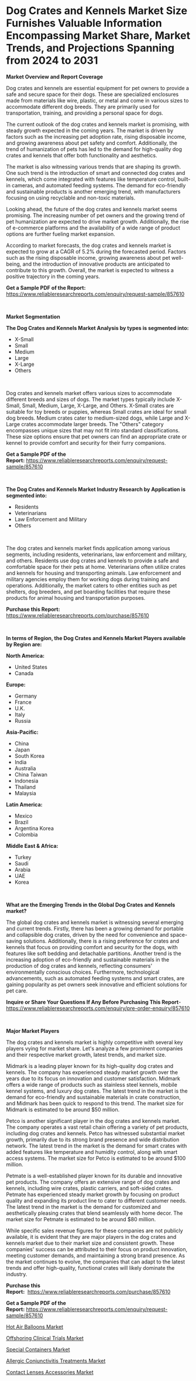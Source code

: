 <p><h1>Dog Crates and Kennels Market Size Furnishes Valuable Information Encompassing Market Share, Market Trends, and Projections Spanning from 2024 to 2031</h1></p><p><strong>Market Overview and Report Coverage</strong></p>
<p><p>Dog crates and kennels are essential equipment for pet owners to provide a safe and secure space for their dogs. These are specialized enclosures made from materials like wire, plastic, or metal and come in various sizes to accommodate different dog breeds. They are primarily used for transportation, training, and providing a personal space for dogs.</p><p>The current outlook of the dog crates and kennels market is promising, with steady growth expected in the coming years. The market is driven by factors such as the increasing pet adoption rate, rising disposable income, and growing awareness about pet safety and comfort. Additionally, the trend of humanization of pets has led to the demand for high-quality dog crates and kennels that offer both functionality and aesthetics.</p><p>The market is also witnessing various trends that are shaping its growth. One such trend is the introduction of smart and connected dog crates and kennels, which come integrated with features like temperature control, built-in cameras, and automated feeding systems. The demand for eco-friendly and sustainable products is another emerging trend, with manufacturers focusing on using recyclable and non-toxic materials.</p><p>Looking ahead, the future of the dog crates and kennels market seems promising. The increasing number of pet owners and the growing trend of pet humanization are expected to drive market growth. Additionally, the rise of e-commerce platforms and the availability of a wide range of product options are further fueling market expansion.</p><p>According to market forecasts, the dog crates and kennels market is expected to grow at a CAGR of 5.2% during the forecasted period. Factors such as the rising disposable income, growing awareness about pet well-being, and the introduction of innovative products are anticipated to contribute to this growth. Overall, the market is expected to witness a positive trajectory in the coming years.</p></p>
<p><strong>Get a Sample PDF of the Report:</strong> <a href="https://www.reliableresearchreports.com/enquiry/request-sample/857610">https://www.reliableresearchreports.com/enquiry/request-sample/857610</a></p>
<p>&nbsp;</p>
<p><strong>Market Segmentation</strong></p>
<p><strong>The Dog Crates and Kennels Market Analysis by types is segmented into:</strong></p>
<p><ul><li>X-Small</li><li>Small</li><li>Medium</li><li>Large</li><li>X-Large</li><li>Others</li></ul></p>
<p>&nbsp;</p>
<p><p>Dog crates and kennels market offers various sizes to accommodate different breeds and sizes of dogs. The market types typically include X-Small, Small, Medium, Large, X-Large, and Others. X-Small crates are suitable for toy breeds or puppies, whereas Small crates are ideal for small dog breeds. Medium crates cater to medium-sized dogs, while Large and X-Large crates accommodate larger breeds. The "Others" category encompasses unique sizes that may not fit into standard classifications. These size options ensure that pet owners can find an appropriate crate or kennel to provide comfort and security for their furry companions.</p></p>
<p><strong>Get a Sample PDF of the Report:</strong>&nbsp;<a href="https://www.reliableresearchreports.com/enquiry/request-sample/857610">https://www.reliableresearchreports.com/enquiry/request-sample/857610</a></p>
<p>&nbsp;</p>
<p><strong>The Dog Crates and Kennels Market Industry Research by Application is segmented into:</strong></p>
<p><ul><li>Residents</li><li>Veterinarians</li><li>Law Enforcement and Military</li><li>Others</li></ul></p>
<p>&nbsp;</p>
<p><p>The dog crates and kennels market finds application among various segments, including residents, veterinarians, law enforcement and military, and others. Residents use dog crates and kennels to provide a safe and comfortable space for their pets at home. Veterinarians often utilize crates and kennels for housing and transporting animals. Law enforcement and military agencies employ them for working dogs during training and operations. Additionally, the market caters to other entities such as pet shelters, dog breeders, and pet boarding facilities that require these products for animal housing and transportation purposes.</p></p>
<p><strong>Purchase this Report:</strong>&nbsp; <a href="https://www.reliableresearchreports.com/purchase/857610">https://www.reliableresearchreports.com/purchase/857610</a></p>
<p>&nbsp;</p>
<p><strong>In terms of Region, the Dog Crates and Kennels Market Players available by Region are:</strong></p>
<p>
    <p> <strong> North America: </strong>
        <ul>
            <li>United States</li>
            <li>Canada</li>
        </ul>
        </p> 
    <p> <strong> Europe: </strong>
        <ul>
            <li>Germany</li>
            <li>France</li>
            <li>U.K.</li>
            <li>Italy</li>
            <li>Russia</li>
        </ul>
        </p> 
    <p> <strong> Asia-Pacific: </strong>
        <ul>
            <li>China</li>
            <li>Japan</li>
            <li>South Korea</li>
            <li>India</li>
            <li>Australia</li>
            <li>China Taiwan</li>
            <li>Indonesia</li>
            <li>Thailand</li>
            <li>Malaysia</li>
        </ul>
        </p> 
    <p> <strong> Latin America: </strong>
        <ul>
            <li>Mexico</li>
            <li>Brazil</li>
            <li>Argentina Korea</li>
            <li>Colombia</li>
        </ul>
        </p> 
    <p> <strong> Middle East & Africa: </strong>
        <ul>
            <li>Turkey</li>
            <li>Saudi</li>
            <li>Arabia</li>
            <li>UAE</li>
            <li>Korea</li>
        </ul>
    </p>
    </p>
<p>&nbsp;</p>
<p><strong>What are the Emerging Trends in the Global Dog Crates and Kennels market?</strong></p>
<p><p>The global dog crates and kennels market is witnessing several emerging and current trends. Firstly, there has been a growing demand for portable and collapsible dog crates, driven by the need for convenience and space-saving solutions. Additionally, there is a rising preference for crates and kennels that focus on providing comfort and security for the dogs, with features like soft bedding and detachable partitions. Another trend is the increasing adoption of eco-friendly and sustainable materials in the production of dog crates and kennels, reflecting consumers' environmentally conscious choices. Furthermore, technological advancements, such as automated feeding systems and smart crates, are gaining popularity as pet owners seek innovative and efficient solutions for pet care.</p></p>
<p><strong>Inquire or Share Your Questions If Any Before Purchasing This Report</strong>- <a href="https://www.reliableresearchreports.com/enquiry/pre-order-enquiry/857610">https://www.reliableresearchreports.com/enquiry/pre-order-enquiry/857610</a></p>
<p>&nbsp;</p>
<p><strong>Major Market Players</strong></p>
<p><p>The dog crates and kennels market is highly competitive with several key players vying for market share. Let's analyze a few prominent companies and their respective market growth, latest trends, and market size.</p><p>Midmark is a leading player known for its high-quality dog crates and kennels. The company has experienced steady market growth over the years due to its focus on innovation and customer satisfaction. Midmark offers a wide range of products such as stainless steel kennels, mobile kennel systems, and luxury dog crates. The latest trend in the market is the demand for eco-friendly and sustainable materials in crate construction, and Midmark has been quick to respond to this trend. The market size for Midmark is estimated to be around $50 million.</p><p>Petco is another significant player in the dog crates and kennels market. The company operates a vast retail chain offering a variety of pet products, including dog crates and kennels. Petco has witnessed substantial market growth, primarily due to its strong brand presence and wide distribution network. The latest trend in the market is the demand for smart crates with added features like temperature and humidity control, along with smart access systems. The market size for Petco is estimated to be around $100 million.</p><p>Petmate is a well-established player known for its durable and innovative pet products. The company offers an extensive range of dog crates and kennels, including wire crates, plastic carriers, and soft-sided crates. Petmate has experienced steady market growth by focusing on product quality and expanding its product line to cater to different customer needs. The latest trend in the market is the demand for customized and aesthetically pleasing crates that blend seamlessly with home decor. The market size for Petmate is estimated to be around $80 million.</p><p>While specific sales revenue figures for these companies are not publicly available, it is evident that they are major players in the dog crates and kennels market due to their market size and consistent growth. These companies' success can be attributed to their focus on product innovation, meeting customer demands, and maintaining a strong brand presence. As the market continues to evolve, the companies that can adapt to the latest trends and offer high-quality, functional crates will likely dominate the industry.</p></p>
<p><strong>Purchase this Report:</strong>&nbsp;&nbsp;<a href="https://www.reliableresearchreports.com/purchase/857610">https://www.reliableresearchreports.com/purchase/857610</a></p>
<p></p>
<p><strong>Get a Sample PDF of the Report:</strong>&nbsp;<a href="https://www.reliableresearchreports.com/enquiry/request-sample/857610">https://www.reliableresearchreports.com/enquiry/request-sample/857610</a></p>
<p><p><a href="https://github.com/provorikovar/Market-Research-Report-List-2/blob/main/hot-air-balloons-market.md">Hot Air Balloons Market</a></p><p><a href="https://medium.com/@rosejohnson762014/offshoring-clinical-trials-market-competitive-analysis-market-trends-and-forecast-to-2030-308d6900bf86">Offshoring Clinical Trials Market</a></p><p><a href="https://github.com/kipkeeva/Market-Research-Report-List-2/blob/main/special-containers-market.md">Special Containers Market</a></p><p><a href="https://medium.com/@rosejohnson762014/allergic-conjunctivitis-treatments-market-the-key-to-successful-business-strategy-forecast-till-c13aa59460ef">Allergic Conjunctivitis Treatments Market</a></p><p><a href="https://medium.com/@rosejohnson762014/contact-lenses-accessories-market-size-reveals-the-best-marketing-channels-in-global-industry-5d522334d9ef">Contact Lenses Accessories Market</a></p></p>